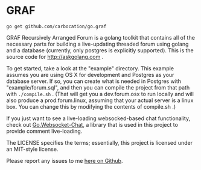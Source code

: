 GRAF
====

`go get github.com/carbocation/go.graf`

GRAF Recursively Arranged Forum is a golang toolkit that contains all of the necessary parts for building a live-updating threaded forum 
using golang and a database (currently, only postgres is explicitly supported). This is the source code for http://askgolang.com .

To get started, take a look at the "example" directory. This example assumes you are using OS X for 
development and Postgres as your database server. If so, you can create what is needed in Postgres 
with "example/forum.sql", and then you can compile the project from that path with `./compile.sh` . 
(That will get you a dev.forum.osx to run locally and will also produce a prod.forum.linux, assuming that 
your actual server is a linux box. You can change this by modifying the contents of compile.sh .) 

If you just want to see a live-loading websocked-based chat functionality, check out [Go.Websocket-Chat](https://github.com/carbocation/go.websocket-chat), 
a library that is used in this project to provide comment live-loading.

The LICENSE specifies the terms; essentially, this project is licensed under an MIT-style license.

Please report any issues to me [here on Github](https://github.com/carbocation/go.graf).